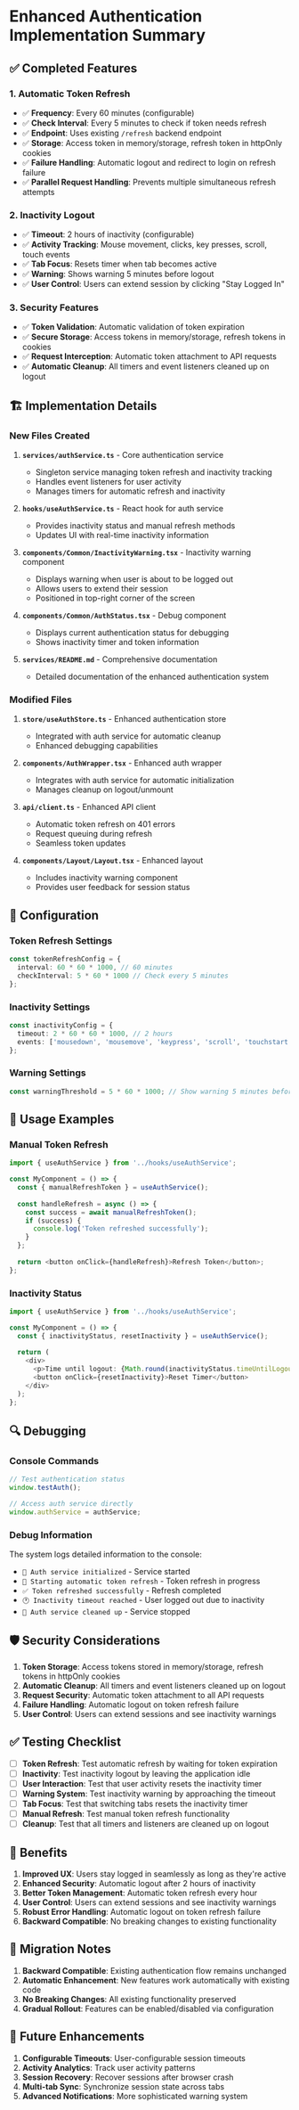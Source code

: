 # Enhanced Authentication Implementation Summary

## ✅ Completed Features

### 1. Automatic Token Refresh
- ✅ **Frequency**: Every 60 minutes (configurable)
- ✅ **Check Interval**: Every 5 minutes to check if token needs refresh
- ✅ **Endpoint**: Uses existing `/refresh` backend endpoint
- ✅ **Storage**: Access token in memory/storage, refresh token in httpOnly cookies
- ✅ **Failure Handling**: Automatic logout and redirect to login on refresh failure
- ✅ **Parallel Request Handling**: Prevents multiple simultaneous refresh attempts

### 2. Inactivity Logout
- ✅ **Timeout**: 2 hours of inactivity (configurable)
- ✅ **Activity Tracking**: Mouse movement, clicks, key presses, scroll, touch events
- ✅ **Tab Focus**: Resets timer when tab becomes active
- ✅ **Warning**: Shows warning 5 minutes before logout
- ✅ **User Control**: Users can extend session by clicking "Stay Logged In"

### 3. Security Features
- ✅ **Token Validation**: Automatic validation of token expiration
- ✅ **Secure Storage**: Access tokens in memory/storage, refresh tokens in cookies
- ✅ **Request Interception**: Automatic token attachment to API requests
- ✅ **Automatic Cleanup**: All timers and event listeners cleaned up on logout

## 🏗️ Implementation Details

### New Files Created

1. **`services/authService.ts`** - Core authentication service
   - Singleton service managing token refresh and inactivity tracking
   - Handles event listeners for user activity
   - Manages timers for automatic refresh and inactivity

2. **`hooks/useAuthService.ts`** - React hook for auth service
   - Provides inactivity status and manual refresh methods
   - Updates UI with real-time inactivity information

3. **`components/Common/InactivityWarning.tsx`** - Inactivity warning component
   - Displays warning when user is about to be logged out
   - Allows users to extend their session
   - Positioned in top-right corner of the screen

4. **`components/Common/AuthStatus.tsx`** - Debug component
   - Displays current authentication status for debugging
   - Shows inactivity timer and token information

5. **`services/README.md`** - Comprehensive documentation
   - Detailed documentation of the enhanced authentication system

### Modified Files

1. **`store/useAuthStore.ts`** - Enhanced authentication store
   - Integrated with auth service for automatic cleanup
   - Enhanced debugging capabilities

2. **`components/AuthWrapper.tsx`** - Enhanced auth wrapper
   - Integrates with auth service for automatic initialization
   - Manages cleanup on logout/unmount

3. **`api/client.ts`** - Enhanced API client
   - Automatic token refresh on 401 errors
   - Request queuing during refresh
   - Seamless token updates

4. **`components/Layout/Layout.tsx`** - Enhanced layout
   - Includes inactivity warning component
   - Provides user feedback for session status

## 🔧 Configuration

### Token Refresh Settings
```typescript
const tokenRefreshConfig = {
  interval: 60 * 60 * 1000, // 60 minutes
  checkInterval: 5 * 60 * 1000 // Check every 5 minutes
};
```

### Inactivity Settings
```typescript
const inactivityConfig = {
  timeout: 2 * 60 * 60 * 1000, // 2 hours
  events: ['mousedown', 'mousemove', 'keypress', 'scroll', 'touchstart', 'click']
};
```

### Warning Settings
```typescript
const warningThreshold = 5 * 60 * 1000; // Show warning 5 minutes before logout
```

## 🚀 Usage Examples

### Manual Token Refresh
```typescript
import { useAuthService } from '../hooks/useAuthService';

const MyComponent = () => {
  const { manualRefreshToken } = useAuthService();
  
  const handleRefresh = async () => {
    const success = await manualRefreshToken();
    if (success) {
      console.log('Token refreshed successfully');
    }
  };
  
  return <button onClick={handleRefresh}>Refresh Token</button>;
};
```

### Inactivity Status
```typescript
import { useAuthService } from '../hooks/useAuthService';

const MyComponent = () => {
  const { inactivityStatus, resetInactivity } = useAuthService();
  
  return (
    <div>
      <p>Time until logout: {Math.round(inactivityStatus.timeUntilLogout / 1000 / 60)} minutes</p>
      <button onClick={resetInactivity}>Reset Timer</button>
    </div>
  );
};
```

## 🔍 Debugging

### Console Commands
```javascript
// Test authentication status
window.testAuth();

// Access auth service directly
window.authService = authService;
```

### Debug Information
The system logs detailed information to the console:
- `🔐 Auth service initialized` - Service started
- `🔄 Starting automatic token refresh` - Token refresh in progress
- `✅ Token refreshed successfully` - Refresh completed
- `🕐 Inactivity timeout reached` - User logged out due to inactivity
- `🔐 Auth service cleaned up` - Service stopped

## 🛡️ Security Considerations

1. **Token Storage**: Access tokens stored in memory/storage, refresh tokens in httpOnly cookies
2. **Automatic Cleanup**: All timers and event listeners cleaned up on logout
3. **Request Security**: Automatic token attachment to all API requests
4. **Failure Handling**: Automatic logout on token refresh failure
5. **User Control**: Users can extend sessions and see inactivity warnings

## ✅ Testing Checklist

- [ ] **Token Refresh**: Test automatic refresh by waiting for token expiration
- [ ] **Inactivity**: Test inactivity logout by leaving the application idle
- [ ] **User Interaction**: Test that user activity resets the inactivity timer
- [ ] **Warning System**: Test inactivity warning by approaching the timeout
- [ ] **Tab Focus**: Test that switching tabs resets the inactivity timer
- [ ] **Manual Refresh**: Test manual token refresh functionality
- [ ] **Cleanup**: Test that all timers and listeners are cleaned up on logout

## 🎯 Benefits

1. **Improved UX**: Users stay logged in seamlessly as long as they're active
2. **Enhanced Security**: Automatic logout after 2 hours of inactivity
3. **Better Token Management**: Automatic token refresh every hour
4. **User Control**: Users can extend sessions and see inactivity warnings
5. **Robust Error Handling**: Automatic logout on token refresh failure
6. **Backward Compatible**: No breaking changes to existing functionality

## 🔄 Migration Notes

1. **Backward Compatible**: Existing authentication flow remains unchanged
2. **Automatic Enhancement**: New features work automatically with existing code
3. **No Breaking Changes**: All existing functionality preserved
4. **Gradual Rollout**: Features can be enabled/disabled via configuration

## 📝 Future Enhancements

1. **Configurable Timeouts**: User-configurable session timeouts
2. **Activity Analytics**: Track user activity patterns
3. **Session Recovery**: Recover sessions after browser crash
4. **Multi-tab Sync**: Synchronize session state across tabs
5. **Advanced Notifications**: More sophisticated warning system 